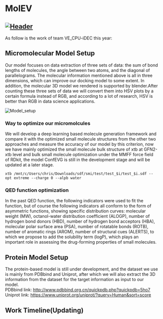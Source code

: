 # MolEV
[![Header](https://github.com/CondaPereira/MolEV/blob/main/images/Molecular.png "Header")](https://some-url.dev/)
--------------------------------------------------------------------------------
As follow is the work of team VE_CPU-iDEC this year:

## Micromolecular Model Setup
Our model focuses on data extraction of three sets of data: the sum of bond lengths of molecules, the angle between two atoms, and the diagonal of parallelograms. The molecular information mentioned above is all in three dimensions, which can improve our docking model to some extent. In addition, the molecular 3D model we rendered is supported by blender.After counting these three sets of data we will convert them into HSV plots by a certain formula instead of RGB, and according to a lot of research, HSV is better than RGB in data science applications.  

![Model_setup](https://github.com/CondaPereira/MolEV/blob/main/images/Model_1.png)

### Way to optimize our micromolcules
We will develop a deep learning based molecule generation framework and compare it with the optimized small molecule structures from the other two approaches and measure the accuracy of our model by this criterion, now we have mainly optimized the small molecule bulk structure of xtb at GFN2-xtb level and bulk small molecule optimization under the MMFF force field of RDkit, the model ConfEVG is still in the development stage and will be updated at a later stage.  
```
xtb /mnt/c/Users/chris/Downloads/sdf/smi/test/test_$i/test_$i.sdf --opt extreme --charge 0 --alpb water
```

### QED function optimization
In the past QED function, the following indicators were used to fit the function, but of course the following indicators all conform to the form of asymmetric functions, showing specific distribution curves: molecular weight (MW), octanol-water distribution coefficient (ALOGP), number of hydrogen bond donors (HBD), number of hydrogen bond acceptors (HBA), molecular polar surface area (PSA), number of rotatable bonds (ROTB), number of aromatic rings (AROM), number of structural cues (ALERTS), to which we propose to add the solubility term (logP), which plays an important role in assessing the drug-forming properties of small molecules.

## Protein Model Setup
The protein-based model is still under development, and the dataset we use is mainly from PDBbind and Uniprot, after which we will also extract the 3D information from the dataset for the target information as input to our model.  
PDBbind link: http://www.pdbbind.org.cn/quickpdb.php?quickpdb=5ho7  
Uniprot link: https://www.uniprot.org/uniprot/?query=Human&sort=score  

## Work Timeline(Updating)

